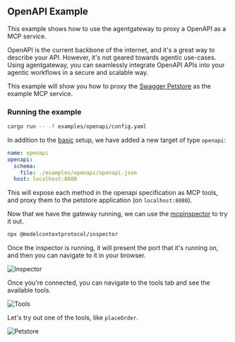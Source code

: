 ## OpenAPI Example

This example shows how to use the agentgateway to proxy a OpenAPI as a MCP service.

OpenAPI is the current backbone of the internet, and it's a great way to describe your API. However, it's not geared towards agentic use-cases. Using agentgateway, you can seamlessly integrate OpenAPI APIs into your agentic workflows in a secure and scalable way.

This example will show you how to proxy the [Swagger Petstore](https://petstore3.swagger.io) as the example MCP service.

### Running the example

```bash
cargo run -- -f examples/openapi/config.yaml
```

In addition to the [basic](../basic) setup, we have added a new target of type `openapi`:

```yaml
name: openapi
openapi:
  schema:
    file: ./examples/openapi/openapi.json
  host: localhost:8080
```

This will expose each method in the openapi specification as MCP tools, and proxy them to the petstore application (on `localhost:8080`).


Now that we have the gateway running, we can use the [mcpinspector](https://github.com/modelcontextprotocol/inspector) to try it out.
```bash
npx @modelcontextprotocol/inspector
```

Once the inspector is running, it will present the port that it's running on, and then you can navigate to it in your browser.

![Inspector](./img/connect.png)

Once you're connected, you can navigate to the tools tab and see the available tools.

![Tools](./img/tools.png)

Let's try out one of the tools, like `placeOrder`.

![Petstore](./img/call.png)

